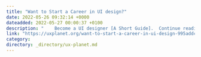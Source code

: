 ```yaml
---
title: "Want to Start a Career in UI design?"
date: 2022-05-26 09:32:14 +0000
dateadded: 2022-05-27 00:00:37 +0100
description: "    Become a UI designer [A Short Guide].  Continue reading on UX Planet »  "
link: "https://uxplanet.org/want-to-start-a-career-in-ui-design-995addc8b021?source=rss----819cc2aaeee0---4"
category:
directory: _directory/ux-planet.md
---
```

